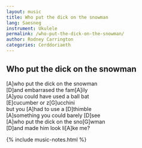 ```yaml
---
layout: music
title: Who put the dick on the snowman
lang: Saesneg
instrument: Ukulele
permalink: /who-put-the-dick-on-the-snowman/
author: Rodney Carrington
categories: Cerddoriaeth
---
```

## Who put the dick on the snowman

[A]who put the dick on the snowman  
[D]and embarrased the fam[A]ily  
[A]you could have used a ball bat  
[E]cucumber or z[G]ucchini  
but you [A]had to use a [D]thimble  
[A]something you could barely [D]see  
[A]who put the dick on the sno[G]wman  
[D]and made him look li[A]ke me?  

{% include music-notes.html %}